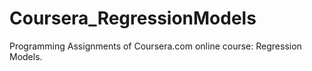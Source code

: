 Coursera_RegressionModels
=========================

Programming Assignments of Coursera.com online course: Regression Models.
